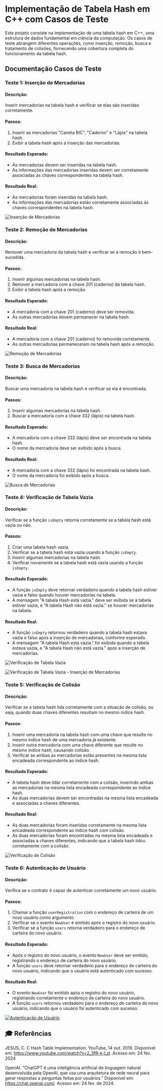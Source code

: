 # Implementação de Tabela Hash em C++ com Casos de Teste

Este projeto consiste na implementação de uma tabela hash em C++, uma estrutura de dados fundamental em ciência da computação. Os casos de teste abrangem diferentes operações, como inserção, remoção, busca e tratamento de colisões, fornecendo uma cobertura completa do funcionamento da tabela hash.

## Documentação Casos de Teste

### Teste 1: Inserção de Mercadorias

#### Descrição:
Inserir mercadorias na tabela hash e verificar se elas são inseridas corretamente.

#### Passos:
1. Inserir as mercadorias "Caneta BIC", "Caderno" e "Lápis" na tabela hash.
2. Exibir a tabela hash após a inserção das mercadorias.

#### Resultado Esperado:
- As mercadorias devem ser inseridas na tabela hash.
- As informações das mercadorias inseridas devem ser corretamente associadas às chaves correspondentes na tabela hash.

#### Resultado Real:
- As mercadorias foram inseridas na tabela hash.
- As informações das mercadorias estão corretamente associadas às chaves correspondentes na tabela hash.

![Inserção de Mercadorias](assets/image-1.png)

### Teste 2: Remoção de Mercadorias

#### Descrição:
Remover uma mercadoria da tabela hash e verificar se a remoção é bem-sucedida.

#### Passos:
1. Inserir algumas mercadorias na tabela hash.
2. Remover a mercadoria com a chave 201 (caderno) da tabela hash.
3. Exibir a tabela hash após a remoção.

#### Resultado Esperado:
- A mercadoria com a chave 201 (caderno) deve ser removida.
- As outras mercadorias devem permanecer na tabela hash.

#### Resultado Real:
- A mercadoria com a chave 201 (caderno) foi removida corretamente.
- As outras mercadorias permaneceram na tabela hash após a remoção.

![Remoção de Mercadorias](assets/image-2.png)

### Teste 3: Busca de Mercadorias

#### Descrição:
Buscar uma mercadoria na tabela hash e verificar se ela é encontrada.

#### Passos:
1. Inserir algumas mercadorias na tabela hash.
2. Buscar a mercadoria com a chave 332 (lápis) na tabela hash.

#### Resultado Esperado:
- A mercadoria com a chave 332 (lápis) deve ser encontrada na tabela hash.
- O nome da mercadoria deve ser exibido após a busca.

#### Resultado Real:
- A mercadoria com a chave 332 (lápis) foi encontrada na tabela hash.
- O nome da mercadoria foi exibido após a busca.

![Busca de Mercadorias](assets/image-3.png)

### Teste 4: Verificação de Tabela Vazia

#### Descrição:
Verificar se a função `isEmpty` retorna corretamente se a tabela hash está vazia ou não.

#### Passos:
1. Criar uma tabela hash vazia.
2. Verificar se a tabela hash está vazia usando a função `isEmpty`.
3. Inserir algumas mercadorias na tabela hash.
4. Verificar novamente se a tabela hash está vazia usando a função `isEmpty`.

#### Resultado Esperado:
- A função `isEmpty` deve retornar verdadeiro quando a tabela hash estiver vazia e falso quando houver mercadorias na tabela.
- A mensagem "A tabela Hash está vazia." deve ser exibida se a tabela estiver vazia, e "A tabela Hash não está vazia." se houver mercadorias na tabela.

#### Resultado Real:
- A função `isEmpty` retornou verdadeiro quando a tabela hash estava vazia e falso após a inserção de mercadorias, conforme esperado.
- A mensagem "A tabela Hash está vazia." foi exibida quando a tabela estava vazia, e "A tabela Hash não está vazia." após a inserção de mercadorias.

![Verificação de Tabela Vazia](assets/image-4.png)

![Verificação de Tabela Vazia - Inserção de Mercadorias](assets/image-5.png)

### Teste 5: Verificação de Colisão

#### Descrição:
Verificar se a tabela hash lida corretamente com a situação de colisão, ou seja, quando duas chaves diferentes resultam no mesmo índice hash.

#### Passos:
1. Inserir uma mercadoria na tabela hash com uma chave que resulte no mesmo índice hash de uma mercadoria já existente.
2. Inserir outra mercadoria com uma chave diferente que resulte no mesmo índice hash, causando colisão.
3. Verificar se ambas as mercadorias estão presentes na mesma lista encadeada correspondente ao índice hash.

#### Resultado Esperado:
- A tabela hash deve lidar corretamente com a colisão, inserindo ambas as mercadorias na mesma lista encadeada correspondente ao índice hash.
- As duas mercadorias devem ser encontradas na mesma lista encadeada e associadas a chaves diferentes.

#### Resultado Real:
- As duas mercadorias foram inseridas corretamente na mesma lista encadeada correspondente ao índice hash com colisão.
- As duas mercadorias foram encontradas na mesma lista encadeada e associadas a chaves diferentes, indicando que a tabela hash lidou corretamente com a colisão.

![Verificação de Colisão](assets/image-6.png)

### Teste 6: Autenticação de Usuário

#### Descrição:
Verifica se o contrato é capaz de autenticar corretamente um novo usuário.

#### Passos:
1. Chamar a função `userRegistration` com o endereço de carteira de um novo usuário como argumento.
2. Verificar se o evento `NewUser` é emitido após o registro do novo usuário.
3. Verificar se a função `users` retorna verdadeiro para o endereço de carteira do novo usuário.

#### Resultado Esperado:
- Após o registro do novo usuário, o evento `NewUser` deve ser emitido, registrando o endereço de carteira do novo usuário.
- A função `users` deve retornar verdadeiro para o endereço de carteira do novo usuário, indicando que o usuário está autenticado com sucesso.

#### Resultado Real:
- O evento `NewUser` foi emitido após o registro do novo usuário, registrando corretamente o endereço de carteira do novo usuário.
- A função `users` retornou verdadeiro para o endereço de carteira do novo usuário, indicando que o usuário foi autenticado com sucesso.

[![Autenticação de Usuário](https://img.youtube.com/GoJ-jguQhO4/maxresdefault.jpg)](https://www.youtube.com/watch?v=GoJ-jguQhO4)

## 🎓 Referências

JESUS, C. C Hash Table Implementation. YouTube, 14 out. 2019. Disponível em: <https://www.youtube.com/watch?v=2_3fR-k-LzI>. Acesso em: 24 fev. 2024

OpenAI. "ChatGPT é uma inteligência artificial de linguagem natural desenvolvida pela OpenAI, que usa uma arquitetura de rede neural para gerar respostas a perguntas feitas por usuários." Disponível em: <https://chat.openai.com/>. Acesso em: 24 fev. de 2024.


‌
